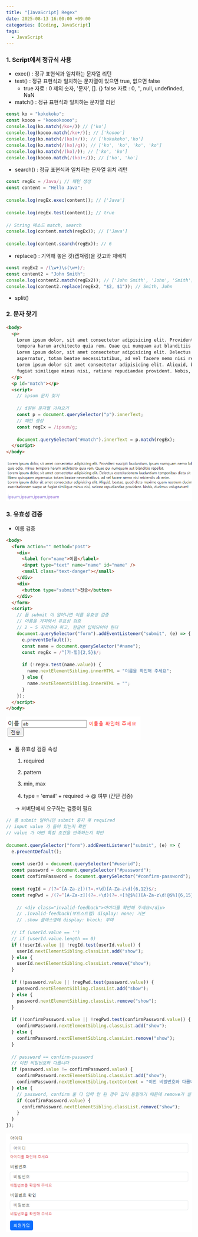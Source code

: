 ```yaml
---
title: "[JavaScript] Regex"
date: 2025-08-13 16:00:00 +09:00
categories: [Coding, JavaScript]
tags:
  - JavaScript
---
```


### 1. Script에서 정규식 사용

- exec() : 정규 표현식과 일치하는 문자열 리턴
- test() : 정규 표현식과 일치하는 문자열이 있으면 true, 없으면 false
    - true 자료 : 0 제외 숫자, '문자', []. {}
    false 자료 : 0, '', null, undefinded, NaN
- match() : 정규 표현식과 일치하는 문자열 리턴

```jsx
const ko = "kokokoko";
const koooo = "kooookoooo";
console.log(ko.match(/ko+/)) // ['ko']
console.log(koooo.match(/ko+/)); // ['koooo']
console.log(ko.match(/(ko)+/)); // ['kokokoko','ko']
console.log(ko.match(/(ko)/g)); // ['ko', 'ko', 'ko', 'ko']
console.log(ko.match(/(ko)/)); // ['ko', 'ko']
console.log(koooo.match(/(ko)+/)); // ['ko', 'ko']
```

- search() : 정규 표현식과 일치하는 문자열 위치 리턴

```jsx
const regEx = /Java/; // 패턴 생성
const content = "Hello Java";

console.log(regEx.exec(content)); // ['Java']

console.log(regEx.test(content)); // true

// String 메소드 match, search
console.log(content.match(regEx)); // ['Java']

console.log(content.search(regEx)); // 6
```

- replace() : 기억해 놓은 것(캡쳐링)을 갖고와 재배치

```jsx
const regEx2 = /(\w+)\s(\w+)/;
const content2 = "John Smith";
console.log(content2.match(regEx2)); // ['John Smith', 'John', 'Smith']
console.log(content2.replace(regEx2, "$2, $1")); // Smith, John
```

- split()

### 2. 문자 찾기

```html
<body>
  <p>
    Lorem ipsum dolor, sit amet consectetur adipisicing elit. Provident suscipit laudantium, ipsum numquam nemo labore corporis quis odio, minus
    tempora harum architecto quia rem. Quae qui numquam aut blanditiis repellat. <br />
    Lorem ipsum dolor, sit amet consectetur adipisicing elit. Delectus exercitationem laudantium temporibus dicta sit officia, esse libero quisquam
    aspernatur, totam beatae necessitatibus, ad vel facere nemo nisi reiciendis ab enim. <br />
    Lorem ipsum dolor sit amet consectetur adipisicing elit. Aliquid, beatae, quod dicta maxime quam nostrum ducimus dolores exercitationem saepe ut
    fugiat similique minus nisi, ratione repudiandae provident. Nobis, ducimus voluptatum!
  </p>
  <p id="match"></p>
  <script>
    // ipsum 문자 찾기

    // d원본 문자열 가져오기
    const p = document.querySelector("p").innerText;
    // 패턴 생성
    const regEx = /ipsum/g;

    document.querySelector("#match").innerText = p.match(regEx);
  </script>
</body>
```

<img src="/assets/img/Coding/JavaScript/Regex/image.png" align="center" alt="re1">

### 3. 유효성 검증

- 이름 검증

```html
<body>
  <form action="" method="post">
    <div>
      <label for="name">이름</label>
      <input type="text" name="name" id="name" />
      <small class="text-danger"></small>
    </div>
    <div>
      <button type="submit">전송</button>
    </div>
  </form>
  <script>
    // 폼 submit 이 일어나면 이름 유효성 검증
    // 이름을 가져와서 유효성 검증
    // 2 ~ 5 자리여야 하고, 한글이 입력되어야 한다
    document.querySelector("form").addEventListener("submit", (e) => {
      e.preventDefault();
      const name = document.querySelector("#name");
      const regEx = /^[가-힣]{2,5}$/;

      if (!regEx.test(name.value)) {
        name.nextElementSibling.innerHTML = "이름을 확인해 주세요";
      } else {
        name.nextElementSibling.innerHTML = "";
      }
    });
  </script>
</body>
```

<img src="/assets/img/Coding/JavaScript/Regex/image 1.png" align="center" alt="re2">

- 폼 유효성 검증 속성
    
    1) required
    
    2) pattern
    
    3) min, max
    
    4) type = 'email' + required → @ 여부 (간단 검증)
    
    → 서버단에서 요구하는 검증이 필요
    

```jsx
// 폼 submit 일어나면 submit 중지 후 required
// input value 가 들어 있는지 확인
// value 가 어떤 특정 조건을 만족하는지 확인

document.querySelector("form").addEventListener("submit", (e) => {
  e.preventDefault();

  const userId = document.querySelector("#userid");
  const password = document.querySelector("#password");
  const confirmPassword = document.querySelector("#confirm-password");

  const regId = /(?=^[A-Za-z])(?=.+\d)[A-Za-z\d]{6,12}$/;
  const regPwd = /(?=^[A-Za-z])(?=.+\d)(?=.+[!@$%])[A-Za-z\d!@$%]{6,15}$/;

	// <div class="invalid-feedback">아이디를 확인해 주세요</div>
	// .invalid-feedback(부트스트랩) display: none; 기본
	// .show 클래스명에 display: block; 부여

  // if (userId.value == '')
  // if (userId.value.length == 0)
  if (!userId.value || !regId.test(userId.value)) {
    userId.nextElementSibling.classList.add("show");
  } else {
    userId.nextElementSibling.classList.remove("show");
  }

  if (!password.value || !regPwd.test(password.value)) {
    password.nextElementSibling.classList.add("show");
  } else {
    password.nextElementSibling.classList.remove("show");
  }

  if (!confirmPassword.value || !regPwd.test(confirmPassword.value)) {
    confirmPassword.nextElementSibling.classList.add("show");
  } else {
    confirmPassword.nextElementSibling.classList.remove("show");
  }

  // password == confirm-password
  // 이전 비밀번호와 다릅니다
  if (password.value != confirmPassword.value) {
    confirmPassword.nextElementSibling.classList.add("show");
    confirmPassword.nextElementSibling.textContent = "이전 비밀번호와 다릅니다";
  } else {
    // password, confirm 둘 다 입력 안 된 경우 값이 동일하기 때문에 remove가 실행됨
    if (confirmPassword.value) {
      confirmPassword.nextElementSibling.classList.remove("show");
    }
  }
});
```

<img src="/assets/img/Coding/JavaScript/Regex/image 2.png" align="center" alt="re3">